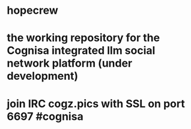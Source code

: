 # hopecrew
# the working repository for the Cognisa integrated llm social network platform (under development)
# join IRC cogz.pics with SSL on port 6697 #cognisa
